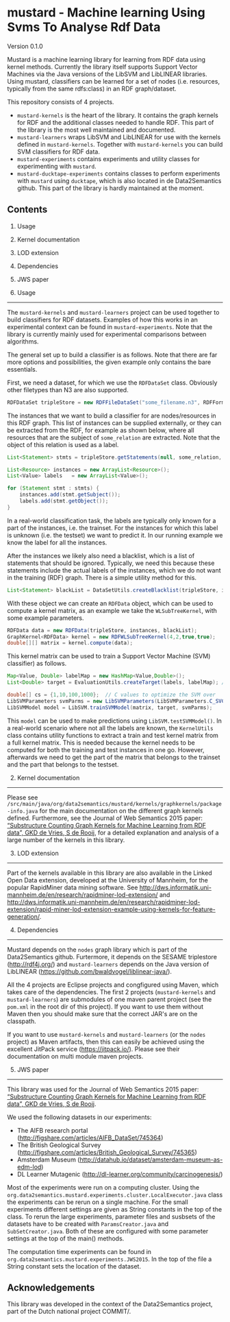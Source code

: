 mustard - Machine learning Using Svms To Analyse Rdf Data
=========================================================

Version 0.1.0

Mustard is a machine learning library for learning from RDF data using kernel methods. Currently the library itself supports Support Vector Machines via the Java versions of the LibSVM and LibLINEAR libraries. Using mustard, classifiers can be learned for a set of nodes (i.e. resources, typically from the same rdfs:class) in an RDF graph/dataset. 

This repository consists of 4 projects.

- `mustard-kernels` is the heart of the library. It contains the graph kernels for RDF and the additional classes needed to handle RDF. This part of the library is the most well maintained and documented.
- `mustard-learners` wraps LibSVM and LibLINEAR for use with the kernels defined in `mustard-kernels`. Together with `mustard-kernels` you can build SVM classifiers for RDF data.
- `mustard-experiments` contains experiments and utility classes for experimenting with `mustard`.
- `mustard-ducktape-experiments` contains classes to perform experiments with `mustard` using `ducktape`, which is also located in de Data2Semantics github. This part of the library is hardly maintained at the moment.

Contents
--------
1. Usage
2. Kernel documentation
3. LOD extension
4. Dependencies
5. JWS paper

1. Usage
--------
The `mustard-kernels` and `mustard-learners` project can be used together to build classifiers for RDF datasets. Examples of how this works in an experimental context can be found in `mustard-experiments`. Note that the library is currently mainly used for experimental comparisons between algorithms. 

The general set up to build a classifier is as follows. Note that there are far more options and possibilities, the given example only contains the bare essentials.

First, we need a dataset, for which we use the `RDFDataSet` class. Obviously other filetypes than N3 are also supported.
```java
RDFDataSet tripleStore = new RDFFileDataSet("some_filename.n3", RDFFormat.N3);
```

The instances that we want to build a classifier for are nodes/resources in this RDF graph. This list of instances can be supplied externally, or they can be extracted from the RDF, for example as shown below, where all resources that are the subject of `some_relation` are extracted. Note that the object of this relation is used as a label.
```java
List<Statement> stmts = tripleStore.getStatements(null, some_relation, null);

List<Resource> instances = new ArrayList<Resource>();
List<Value> labels 	 = new ArrayList<Value>();

for (Statement stmt : stmts) {
	instances.add(stmt.getSubject());
	labels.add(stmt.getObject());
}
```
In a real-world classification task, the labels are typically only known for a part of the instances, i.e. the trainset. For the instances for which this label is unknown (i.e. the testset) we want to predict it. In our running example we know the label for all the instances.

After the instances we likely also need a blacklist, which is a list of statements that should be ignored. Typically, we need this because these statements include the actual labels of the instances, which we do not want in the training (RDF) graph. There is a simple utility method for this.
```java
List<Statement> blackList = DataSetUtils.createBlacklist(tripleStore, instances, labels);
```

With these object we can create an `RDFData` object, which can be used to compute a kernel matrix, as an example we take the `WLSubTreeKernel`, with some example parameters.
```java
RDFData data = new RDFData(tripleStore, instances, blackList);
GraphKernel<RDFData> kernel = new RDFWLSubTreeKernel(4,2,true,true);
double[][] matrix = kernel.compute(data);
```

This kernel matrix can be used to train a Support Vector Machine (SVM) classifier) as follows.
```java
Map<Value, Double> labelMap = new HashMap<Value,Double>();
List<Double> target = EvaluationUtils.createTarget(labels, labelMap); // create a training target for LibSVM

double[] cs = {1,10,100,1000};	// C values to optimize the SVM over
LibSVMParameters svmParms = new LibSVMParameters(LibSVMParameters.C_SVC, cs);
LibSVMModel model = LibSVM.trainSVMModel(matrix, target, svmParms);
```

This `model` can be used to make predictions using `LibSVM.testSVMModel()`. In a real-world scenario where not all the labels are known, the `KernelUtils` class contains utility functions to extract a train and test kernel matrix from a full  kernel matrix. This is needed because the kernel needs to be computed for both the training and test instances in one go. However, afterwards we need to get the part of the matrix that belongs to the trainset and the part that belongs to the testset.



2. Kernel documentation
-----------------------
Please see `/src/main/java/org/data2semantics/mustard/kernels/graphkernels/package-info.java` for the main documentation on the different graph kernels defined. Furthermore, see the Journal of Web Semantics 2015 paper: [“Substructure Counting Graph Kernels for Machine Learning from RDF data”, GKD de Vries, S de Rooij](http://www.sciencedirect.com/science/article/pii/S1570826815000657), for a detailed explanation and analysis of a large number of the kernels in this library.


3. LOD extension
----------------
Part of the kernels available in this library are also available in the Linked Open Data extension, developed at the University of Mannheim, for the popular RapidMiner data mining software. See <http://dws.informatik.uni-mannheim.de/en/research/rapidminer-lod-extension/> and <http://dws.informatik.uni-mannheim.de/en/research/rapidminer-lod-extension/rapid-miner-lod-extension-example-using-kernels-for-feature-generation/>.

4. Dependencies
---------------
Mustard depends on the `nodes` graph library which is part of the Data2Semantics github. Furtermore, it depends on the SESAME triplestore (<http://rdf4j.org/>) and `mustard-learners` depends on the Java version of LibLINEAR (<https://github.com/bwaldvogel/liblinear-java/>).

All the 4 projects are Eclipse projects and congfigured using Maven, which takes care of the dependencies. The first 2 projects (`mustard-kernels` and `mustard-learners`) are submodules of one maven parent project (see the `pom.xml` in the root dir of this project). If you want to use them without Maven then you should make sure that the correct JAR's are on the classpath.

If you want to use `mustard-kernels` and `mustard-learners` (or the `nodes` project) as Maven artifacts, then this can easily be achieved using the excellent JitPack service (<https://jitpack.io/>). Please see their documentation on multi module maven projects.


5. JWS paper
------------
This library was used for the Journal of Web Semantics 2015 paper: [“Substructure Counting Graph Kernels for Machine Learning from RDF data”, GKD de Vries, S de Rooij](http://www.sciencedirect.com/science/article/pii/S1570826815000657).


We used the following datasets in our experiments:
  - The AIFB research portal (<http://figshare.com/articles/AIFB_DataSet/745364>)
  - The British Geological Survey (<http://figshare.com/articles/British_Geological_Survey/745365>)
  - Amsterdam Museum (<http://datahub.io/dataset/amsterdam-museum-as-edm-lod>)
  - DL Learner Mutagenic (<http://dl-learner.org/community/carcinogenesis/>)


Most of the experiments were run on a computing cluster. Using the `org.data2semantics.mustard.experiments.cluster.LocalExecutor.java` class the experiments can be rerun on a single machine. For the small experiments different settings are given as String constants in the top of the class. To rerun the large experiments, parameter files and susbsets of the datasets have to be created with `ParamsCreator.java` and `SubSetCreator.java`. Both of these are configured with some parameter settings at the top of the main() methods.

The computation time experiments can be found in `org.data2semantics.mustard.experiments.JWS2015`. In the top of the file a String constant sets the location of the dataset.


Acknowledgements
----------------
This library was developed in the context of the Data2Semantics project, part of the Dutch national project COMMIT/.
